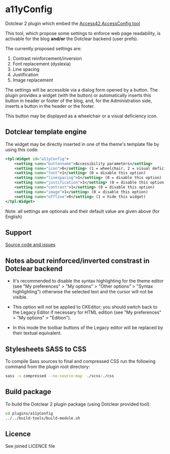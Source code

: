 # a11yConfig

Dotclear 2 plugin which embed the [Access42 AccessConfig tool](https://accessconfig.a11y.fr/)

This tool, which propose some settings to enforce web page readability, is activable for the blog **and/or** the Dotclear backend (user prefs).

The currently proposed settings are:

1. Contrast reinforcement/inversion
1. Font replacement (dyslexia)
1. Line spacing
1. Justification
1. Image replacement

The settings will be accessible via a dialog form opened by a button. The plugin provides a widget (with the button) or automatically inserts this button in header or footer of the blog, and, for the Administration side, inserts a button in the header or the footer.

This button may be displayed as a wheelchair or a visual deficiency icon.

## Dotclear template engine

The widget may be directly inserted in one of the theme's template file by using this code:

```xml
<tpl:Widget id="a11yConfig">
    <setting name="buttonname">Accessibility parameters</setting>
    <setting name="icon">0</setting> (1 = wheelchair, 2 = visual deficiency)
    <setting name="font">1</setting> (0 = disable this option)
    <setting name="linespacing">1</setting> (0 = disable this option)
    <setting name="justification">1</setting> (0 = disable this option)
    <setting name="contrast">1</setting> (0 = disable this option)
    <setting name="image">1</setting> (0 = disable this option)
    <setting name="offline">0</setting> (1 = hide this widget)
</tpl:Widget>
```

Note: all settings are optionals and their default value are given above (for English)

## Support

[Source code and issues](https://github.com/franck-paul/a11yConfig)

## Notes about reinforced/inverted constrast in Dotclear backend

* It's recommended to disable the syntax highlighting for the theme editor (see "My preferences" > "My options" > "Other options" > "Syntax highlighting") otherwise the selected text and the cursor will not be visible.

* This option will not be applied to CKEditor; you should switch back to the Legacy Editor if necessary for HTML edition (see "My preferences" > "My options" > "Edition").

* In this mode the toolbar buttons of the Legacy editor will be replaced by their textual equivalent.

## Stylesheets SASS to CSS

To compile Sass sources to final and compressed CSS run the following command from the plugin root directory:

```bash
sass -s compressed --no-source-map  ./scss:./css
```

## Build package

To build the Dotclear 2 plugin package (using Dotclear provided tool):

```bash
cd plugins/a11yConfig
../../build-tools/build-module.sh
```

## Licence

See joined LICENCE file
